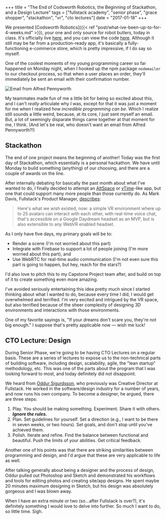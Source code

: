 +++
title = "The End of Codsworth Robotics, the Beginning of Stackathon, and a Design Lecture"
tags = ["fullstack academy", "senior phase", "grace shopper", "stackathon", "vr", "cto lectures"]
date = "2017-01-18"
+++

We presented [Codsworth Robotics]({{< ref "post/what-ive-been-up-to-for-4-weeks.md" >}}), your one and only source for robot butlers, today in class. It's officially live [here](http://codsworth-robotics.herokuapp.com/), and you can view the code [here](https://github.com/Codsworth-Robotics/codsworth-robotics). Although it still may be far from a production-ready app, it's basically a fully-functioning e-commerce store, which is pretty impressive, if I do say so myself.

One of the coolest moments of my young programming career so far happened on Monday night, when I hooked up the npm package `nodemailer` to our checkout process, so that when a user places an order, they'll immediately be sent an email with their confirmation number.

<img src="/images/posts/2017-01/alfred-pennyworth.png" class="center-img" alt="Email from Alfred Pennyworth"/>

My teammates made fun of me a little bit for being so excited about this, and I can't *really* articulate why I was, except for that it was just a moment for me when I realized *how incredible programming can be*. Which I realize still sounds a little weird, because, at its core, I just sent myself an email. But, a lot of seemingly disparate things came together at that moment for me, I think. (And let's be real, who doesn't want an email from Alfred Pennyworth?!)

## Stackathon

The end of one project means the beginning of another! Today was the first day of Stackathon, which essentially is a personal hackathon. We have until Monday to build something (anything) of our choosing, and there are a couple of awards on the line.

After internally debating for basically the past month about what I've wanted to do, I finally decided to attempt an [AltSpace](https://altvr.com/) or [vTime](https://vtime.net/)-like app, but one that could support many more people than those currently do. As Mark Davis, Fullstack's Product Manager, [describes](https://www.fullstackacademy.com/blog/vr-lab-jan-2017):

> Here's what we wish existed, now: a simple VR environment where up to 25 avatars can interact with each other, with real-time voice chat, that's accessible on a Google Daydream headset as an MVP, but is also extensible to any WebVR enabled headset.

As I only have five days, my primary goals will be to:

* Render a scene (I'm not worried about this part)
* Integrate with Firebase to support a lot of people joining (I'm more worried about this part), and
* Use WebRTC for real-time audio communication (I'm not even sure this part is going to happen, but hey, reach for the stars?)

I'd also love to pitch this to my Capstone Project team after, and build on top of it to create something even more amazing.

I've avoided seriously entertaining this idea pretty much since I started thinking about what I wanted to do, because every time I did, I would get overwhelmed and terrified. I'm very excited and intrigued by the VR space, but also terrified because of the sheer complexity of designing 3D environments and interactions with those environments.

One of my favorite sayings is, "If your dreams don't scare you, they're not big enough." I suppose that's pretty applicable now — wish me luck!

## CTO Lecture: Design

During Senior Phase, we're going to be having CTO Lectures on a regular basis. These are a series of lectures to expose us to the non-technical parts of building software, including design, scalability, agile, the "lean startup" methodology, etc. This was one of the parts about the program that I was looking forward to most, and today definitely did not disappoint.

We heard from [Oddur Sigurdsson](https://www.linkedin.com/in/oddurs), who previously was Creative Director at Fullstack. He worked in the software/design industry for a number of years, and now runs his own company. To become a designer, he argued, there are three steps:

1. Play. You should be making something. Experiment. Share it with others. ***Ignore the rules.***
2. Plan. Set guidelines for yourself. Set a direction (e.g., I want to be there in seven weeks, or two hours). Set goals, and don't stop until you've achieved them.
3. Polish. Iterate and refine. Find the balance between functional and beautiful. Push the limits of your abilities. Get critical feedback.

Another one of his points was that there are striking similarities between programming and design, and I'd argue that these are very applicable to life as well.

After talking generally about being a designer and the process of design, Oddur pulled out Photoshop and Sketch and demonstrated his workflows and tools for editing photos and creating site/app designs. He spent maybe 20 minutes maximum designing in Sketch, but his design was absolutely gorgeous and I was blown away.

When I have an extra minute or two (so...after Fullstack is over?), it's definitely something I would love to delve into further. So much I want to do, so little time. Sigh.
